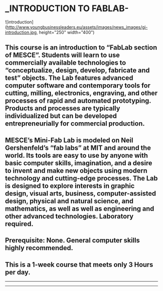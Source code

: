 #                            _INTRODUCTION TO FABLAB-

![introduction](http://www.youngbusinessleaders.eu/assets/images/news_images/gi-introduction.jpg, height="250" width="400")

## This course is an introduction to “FabLab section of MESCE”. Students will learn to use commercially available technologies to “conceptualize, design, develop, fabricate and test” objects. The Lab features advanced computer software and contemporary tools for cutting, milling, electronics, engraving, and other processes of rapid and automated prototyping. Products and processes are typically individualized but can be developed entrepreneurially for commercial production.

## MESCE’s Mini-Fab Lab is modeled on Neil Gershenfeld’s “fab labs” at MIT and around the world. Its tools are easy to use by anyone with basic computer skills, imagination, and a desire to invent and make new objects using modern technology and cutting-edge processes. The Lab is designed to explore interests in graphic design, visual arts, business, computer-assisted design, physical and natural science, and mathematics, as well as well as engineering and other advanced technologies. Laboratory required.

## Prerequisite: None. General computer skills highly recommended.

## This is a 1-week course that meets only 3 Hours per day.

-----------

------------
